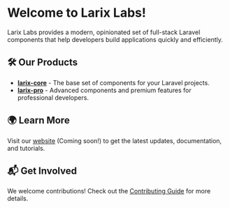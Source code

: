 # Welcome to Larix Labs!

Larix Labs provides a modern, opinionated set of full-stack Laravel components that help developers build applications quickly and efficiently.

## 🛠 Our Products
- **[larix-core](https://github.com/larix-labs/larix-core)** - The base set of components for your Laravel projects.
- **[larix-pro](https://github.com/larix-labs/larix-pro)** - Advanced components and premium features for professional developers.

## 🌍 Learn More
Visit our [website](https://yourwebsite.com) (Coming soon!) to get the latest updates, documentation, and tutorials.

## 📬 Get Involved
We welcome contributions! Check out the [Contributing Guide](https://github.com/larix-labs/larix-core/blob/main/CONTRIBUTING.md) for more details.
